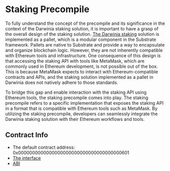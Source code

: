 # Staking Precompile

To fully understand the concept of the precompile and its significance in the context of the Darwinia staking solution, it is important to have a grasp of the overall design of the staking solution. [The Darwinia staking](../../collator-staking.md) solution is implemented as a pallet, which is a modular component in the Substrate framework. Pallets are native to Substrate and provide a way to encapsulate and organize blockchain logic. However, they are not inherently compatible with Ethereum tools and infrastructure. One consequence of this design is that accessing the staking API with tools like MetaMask, which are commonly used in Ethereum development, is not possible out of the box. This is because MetaMask expects to interact with Ethereum-compatible contracts and APIs, and the staking solution implemented as a pallet in Darwinia does not natively adhere to those standards.

To bridge this gap and enable interaction with the staking API using Ethereum tools, the staking precompile comes into play. The staking precompile refers to a specific implementation that exposes the staking API in a format that is compatible with Ethereum tools such as MetaMask. By utilizing the staking precompile, developers can seamlessly integrate the Darwinia staking solution with their Ethereum workflows and tools.

## Contract Info

- The default contract address:  0x0000000000000000000000000000000000000601
- [The interface](https://github.com/darwinia-network/darwinia/blob/main/precompile/metadata/sol/staking.sol)
- [ABI](https://github.com/darwinia-network/darwinia/blob/main/precompile/metadata/abi/staking.json)